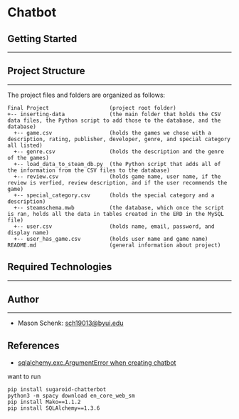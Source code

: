 # Chatbot


## Getting Started
---

## Project Structure
---
The project files and folders are organized as follows:
```
Final Project                   (project root folder)
+-- inserting-data              (the main folder that holds the CSV data files, the Python script to add those to the database, and the database)    
  +-- game.csv                  (holds the games we chose with a description, rating, publisher, developer, genre, and special category all listed)
  +-- genre.csv                 (holds the description and the genre of the games)
  +-- load_data_to_steam_db.py  (the Python script that adds all of the information from the CSV files to the database)
  +-- review.csv                (holds game name, user name, if the review is verfied, review description, and if the user recommends the game)
  +-- special_category.csv      (holds the special category and a description)
  +-- steamschema.mwb           (the database, which once the script is ran, holds all the data in tables created in the ERD in the MySQL file)
  +-- user.csv                  (holds name, email, password, and display name)
  +-- user_has_game.csv         (holds user name and game name)
README.md                       (general information about project)
```

## Required Technologies
---

## Author
---
*  Mason Schenk:    sch19013@byui.edu

## References
* [sqlalchemy.exc.ArgumentError when creating chatbot](https://stackoverflow.com/questions/67811041/sqlalchemy-exc-argumenterror-when-creating-chatbot)


want to run
```{python}
pip install sugaroid-chatterbot
python3 -m spacy download en_core_web_sm
pip install Mako==1.1.2
pip install SQLAlchemy==1.3.6
```
